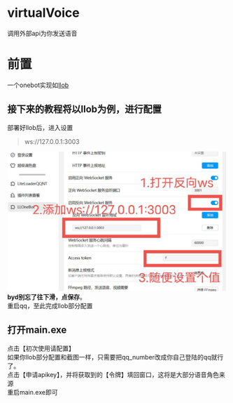# virtualVoice
调用外部api为你发送语音

# 前置
一个onebot实现如[llob](https://llob.napneko.com/zh-CN/guide/getting-started)
## 接下来的教程将以llob为例，进行配置
部署好llob后，进入设置<br>
> ws://127.0.0.1:3003<br>

<img src="https://raw.githubusercontent.com/avilliai/imgBed/master/images/269dc8695a667f7fbfe6c3b30ea80659.jpeg" width="500px"><br>
**byd别忘了往下滑，点保存**。<br>
重启qq，至此完成llob部分配置
## 打开main.exe
点击【初次使用请配置】<br>
如果你llob部分配置和截图一样，只需要把qq_number改成你自己登陆的qq就行了。<br>
点击【申请apikey】，并将获取到的【令牌】填回窗口，这将是大部分语音角色来源<br>
重启main.exe即可



